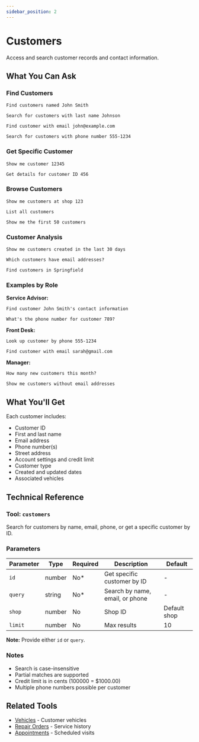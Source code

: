 ```yaml
---
sidebar_position: 2
---
```


# Customers

Access and search customer records and contact information.

## What You Can Ask

### Find Customers

```
Find customers named John Smith
```

```
Search for customers with last name Johnson
```

```
Find customer with email john@example.com
```

```
Search for customers with phone number 555-1234
```

### Get Specific Customer

```
Show me customer 12345
```

```
Get details for customer ID 456
```

### Browse Customers

```
Show me customers at shop 123
```

```
List all customers
```

```
Show me the first 50 customers
```

### Customer Analysis

```
Show me customers created in the last 30 days
```

```
Which customers have email addresses?
```

```
Find customers in Springfield
```

### Examples by Role

**Service Advisor:**
```
Find customer John Smith's contact information
```

```
What's the phone number for customer 789?
```

**Front Desk:**
```
Look up customer by phone 555-1234
```

```
Find customer with email sarah@gmail.com
```

**Manager:**
```
How many new customers this month?
```

```
Show me customers without email addresses
```

## What You'll Get

Each customer includes:
- Customer ID
- First and last name
- Email address
- Phone number(s)
- Street address
- Account settings and credit limit
- Customer type
- Created and updated dates
- Associated vehicles

## Technical Reference

### Tool: `customers`

Search for customers by name, email, phone, or get a specific customer by ID.

### Parameters

| Parameter | Type | Required | Description | Default |
|-----------|------|----------|-------------|---------|
| `id` | number | No* | Get specific customer by ID | - |
| `query` | string | No* | Search by name, email, or phone | - |
| `shop` | number | No | Shop ID | Default shop |
| `limit` | number | No | Max results | 10 |

**Note:** Provide either `id` or `query`.

### Notes

- Search is case-insensitive
- Partial matches are supported
- Credit limit is in cents (100000 = $1000.00)
- Multiple phone numbers possible per customer

## Related Tools

- [Vehicles](./vehicles.md) - Customer vehicles
- [Repair Orders](./repair-orders.md) - Service history
- [Appointments](./appointments.md) - Scheduled visits
